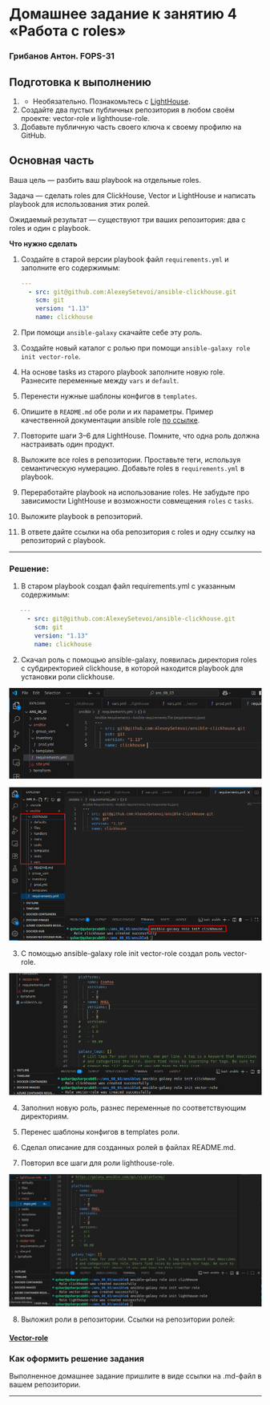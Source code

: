 # Домашнее задание к занятию 4 «Работа с roles»

### Грибанов Антон. FOPS-31

## Подготовка к выполнению

1. * Необязательно. Познакомьтесь с [LightHouse](https://youtu.be/ymlrNlaHzIY?t=929).
2. Создайте два пустых публичных репозитория в любом своём проекте: vector-role и lighthouse-role.
3. Добавьте публичную часть своего ключа к своему профилю на GitHub.

## Основная часть

Ваша цель — разбить ваш playbook на отдельные roles. 

Задача — сделать roles для ClickHouse, Vector и LightHouse и написать playbook для использования этих ролей. 

Ожидаемый результат — существуют три ваших репозитория: два с roles и один с playbook.

**Что нужно сделать**

1. Создайте в старой версии playbook файл `requirements.yml` и заполните его содержимым:

   ```yaml
   ---
     - src: git@github.com:AlexeySetevoi/ansible-clickhouse.git
       scm: git
       version: "1.13"
       name: clickhouse 
   ```

2. При помощи `ansible-galaxy` скачайте себе эту роль.
3. Создайте новый каталог с ролью при помощи `ansible-galaxy role init vector-role`.
4. На основе tasks из старого playbook заполните новую role. Разнесите переменные между `vars` и `default`. 
5. Перенести нужные шаблоны конфигов в `templates`.
6. Опишите в `README.md` обе роли и их параметры. Пример качественной документации ansible role [по ссылке](https://github.com/cloudalchemy/ansible-prometheus).
7. Повторите шаги 3–6 для LightHouse. Помните, что одна роль должна настраивать один продукт.
8. Выложите все roles в репозитории. Проставьте теги, используя семантическую нумерацию. Добавьте roles в `requirements.yml` в playbook.
9. Переработайте playbook на использование roles. Не забудьте про зависимости LightHouse и возможности совмещения `roles` с `tasks`.
10. Выложите playbook в репозиторий.
11. В ответе дайте ссылки на оба репозитория с roles и одну ссылку на репозиторий с playbook.

---

### Решение:

1. В старом playbook создал файл requirements.yml с указанным содержимым:

```yaml
   ---
     - src: git@github.com:AlexeySetevoi/ansible-clickhouse.git
       scm: git
       version: "1.13"
       name: clickhouse 
   ```

2. Скачал роль с помощью ansible-galaxy, появилась директория roles с субдиректорией clickhouse, в которой находится playbook для установки роли clickhouse.

![ans_08_04](https://github.com/Qshar1408/ans_08_04/blob/main/img/ans_08_04_001.png)

![ans_08_04](https://github.com/Qshar1408/ans_08_04/blob/main/img/ans_08_04_002.png)

3. С помощью ansible-galaxy role init vector-role создал роль vector-role.

![ans_08_04](https://github.com/Qshar1408/ans_08_04/blob/main/img/ans_08_04_003.png)

4. Заполнил новую роль, разнес переменные по соответствующим директориям.

5. Перенес шаблоны конфигов в templates роли.

6. Сделал описание для созданных ролей в файлах README.md.

7. Повторил все шаги для роли lighthouse-role.

![ans_08_04](https://github.com/Qshar1408/ans_08_04/blob/main/img/ans_08_04_004.png)

8. Выложил роли в репозитории. Ссылки на репозитории ролей:

#### [Vector-role](https://github.com/Qshar1408/vector-role)

### Как оформить решение задания

Выполненное домашнее задание пришлите в виде ссылки на .md-файл в вашем репозитории.

---
